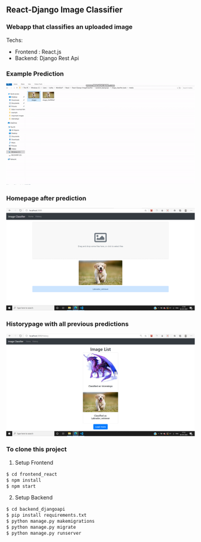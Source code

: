 ## React-Django Image Classifier

### Webapp that classifies an uploaded image <br/>
Techs: <br/>

* Frontend : React.js
* Backend: Django Rest Api

### Example Prediction
![Output sample](https://github.com/hrithikkothari1234/Image-Classifier/raw/master/example/examplepred.gif)

### Homepage after prediction 
![](https://github.com/hrithikkothari1234/Image-Classifier/blob/master/example/predicted_example.png)

### Historypage with all previous predictions 
![](https://github.com/hrithikkothari1234/Image-Classifier/blob/master/example/historypage.png)

### To clone this project
1) Setup Frontend

```
$ cd frontend_react
$ npm install           
$ npm start              
```

2) Setup Backend

```
$ cd backend_djangoapi
$ pip install requirements.txt
$ python manage.py makemigrations
$ python manage.py migrate
$ python manage.py runserver
```